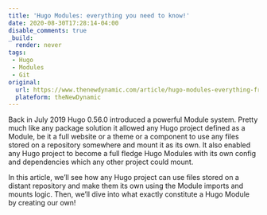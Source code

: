 ```yaml
---
title: 'Hugo Modules: everything you need to know!'
date: 2020-08-30T17:28:14-04:00
disable_comments: true
_build:
  render: never
tags:
 - Hugo
 - Modules
 - Git
original: 
  url: https://www.thenewdynamic.com/article/hugo-modules-everything-from-imports-to-create/
  plateform: theNewDynamic
---
```


Back in July 2019 Hugo 0.56.0 introduced a powerful Module system. Pretty much like any package solution it allowed any Hugo project defined as a Module, be it a full website or a theme or a component to use any files stored on a repository somewhere and mount it as its own. It also enabled any Hugo project to become a full fledge Hugo Modules with its own config and dependencies which any other project could mount.

In this article, we’ll see how any Hugo project can use files stored on a distant repository and make them its own using the Module imports and mounts logic. Then, we’ll dive into what exactly constitute a Hugo Module by creating our own!
